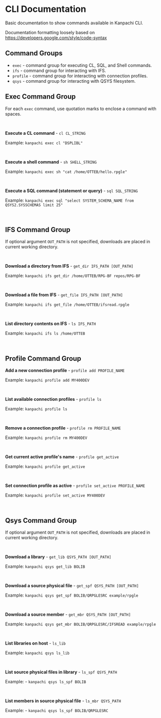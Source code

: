 # CLI Documentation

Basic documentation to show commands available in Kanpachi CLI.

Documentation formatting loosely based on https://developers.google.com/style/code-syntax


## Command Groups
- ```exec``` - command group for executing CL, SQL, and Shell commands.
- ```ifs``` - command group for interacting with IFS.
- ```profile``` - command group for interacting with connection profiles.
- ```qsys``` - command group for interacting with QSYS filesystem.


## Exec Command Group
For each ```exec``` command, use quotation marks to enclose a command with spaces.

<br>

**Execute a CL command** - ```cl CL_STRING```

Example: ```kanpachi exec cl "DSPLIBL"```

<br>

**Execute a shell command** - ```sh SHELL_STRING```

Example: ```kanpachi exec sh "cat /home/OTTEB/hello.rpgle"```

<br>

**Execute a SQL command (statement or query)** - ```sql SQL_STRING```

Example: ```kanpachi exec sql "select SYSTEM_SCHEMA_NAME from QSYS2.SYSSCHEMAS limit 25"```

<br>


## IFS Command Group
If optional argument ```OUT_PATH``` is not specified, downloads are placed in current working directory.

<br>

**Download a directory from IFS** - ```get_dir IFS_PATH [OUT_PATH]```

Example: ```kanpachi ifs get_dir /home/OTTEB/RPG-BF repos/RPG-BF```

<br>

**Download a file from IFS** - ```get_file IFS_PATH [OUT_PATH]```

Example: ```kanpachi ifs get_file /home/OTTEB/ifsread.rpgle```

<br>

**List directory contents on IFS** - ```ls IFS_PATH```

Example: ```kanpachi ifs ls /home/OTTEB```

<br>


## Profile Command Group

**Add a new connection profile** - ```profile add PROFILE_NAME```

Example: ```kanpachi profile add MY400DEV```

<br>

**List available connection profiles** - ```profile ls```

Example: ```kanpachi profile ls```

<br>

**Remove a connection profile** - ```profile rm PROFILE_NAME```

Example: ```kanpachi profile rm MY400DEV```

<br>

**Get current active profile's name** - ```profile get_active```

Example: ```kanpachi profile get_active```

<br>

**Set connection profile as active** - ```profile set_active PROFILE_NAME```

Example: ```kanpachi profile set_active MY400DEV```

<br>


## Qsys Command Group
If optional argument ```OUT_PATH``` is not specified, downloads are placed in current working directory.

<br>

**Download a library** - ```get_lib QSYS_PATH [OUT_PATH]```

Example: ```kanpachi qsys get_lib BOLIB```

<br>

**Download a source physical file** - ```get_spf QSYS_PATH [OUT_PATH]```

Example: ```kanpachi qsys get_spf BOLIB/QRPGLESRC example/rpgle```

<br>

**Download a source member** - ```get_mbr QSYS_PATH [OUT_PATH]```

Example: ```kanpachi qsys get_mbr BOLIB/QRPGLESRC/IFSREAD example/rpgle```

<br>

**List libraries on host** - ```ls_lib```

Example: ```kanpachi qsys ls_lib```

<br>

**List source physical files in library** - ```ls_spf QSYS_PATH```

Example: - ```kanpachi qsys ls_spf BOLIB```

<br>

**List members in source physical file** - ```ls_mbr QSYS_PATH```

Example: - ```kanpachi qsys ls_spf BOLIB/QRPGLESRC```

<br>
